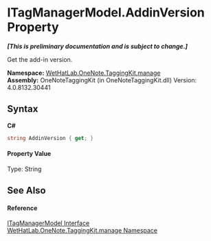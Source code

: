 # ITagManagerModel.AddinVersion Property 
 _**\[This is preliminary documentation and is subject to change.\]**_

Get the add-in version.

**Namespace:**&nbsp;<a href="6c09c3a7-2ecd-33d5-2ed0-acefd996500f">WetHatLab.OneNote.TaggingKit.manage</a><br />**Assembly:**&nbsp;OneNoteTaggingKit (in OneNoteTaggingKit.dll) Version: 4.0.8132.30441

## Syntax

**C#**<br />
``` C#
string AddinVersion { get; }
```


#### Property Value
Type: String

## See Also


#### Reference
<a href="c02647cb-d2dc-8ae2-a61a-b1150828714d">ITagManagerModel Interface</a><br /><a href="6c09c3a7-2ecd-33d5-2ed0-acefd996500f">WetHatLab.OneNote.TaggingKit.manage Namespace</a><br />